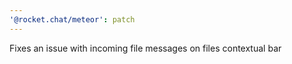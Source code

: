 ```yaml
---
'@rocket.chat/meteor': patch
---
```


Fixes an issue with incoming file messages on files contextual bar
